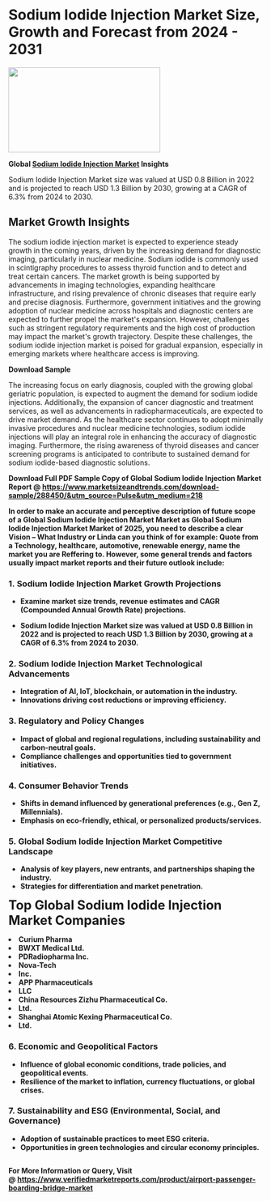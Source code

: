 <H1>Sodium Iodide Injection Market Size, Growth and Forecast from 2024 - 2031</H1><img class="aligncenter size-medium wp-image-584254" src="https://thirdeyenews.in/wp-content/uploads/2024/09/Global-Market-Research-300x168.jpeg" alt="" width="300" height="168" /><p><strong>Global&nbsp;<a href="https://www.marketsizeandtrends.com/download-sample/288450/&amp;utm_source=Pulse&amp;utm_medium=218">Sodium Iodide Injection Market</a> Insights</strong></p><p>Sodium Iodide Injection Market size was valued at USD 0.8 Billion in 2022 and is projected to reach USD 1.3 Billion by 2030, growing at a CAGR of 6.3% from 2024 to 2030.</p><p><h2>Market Growth Insights</h2> <p>The sodium iodide injection market is expected to experience steady growth in the coming years, driven by the increasing demand for diagnostic imaging, particularly in nuclear medicine. Sodium iodide is commonly used in scintigraphy procedures to assess thyroid function and to detect and treat certain cancers. The market growth is being supported by advancements in imaging technologies, expanding healthcare infrastructure, and rising prevalence of chronic diseases that require early and precise diagnosis. Furthermore, government initiatives and the growing adoption of nuclear medicine across hospitals and diagnostic centers are expected to further propel the market's expansion. However, challenges such as stringent regulatory requirements and the high cost of production may impact the market's growth trajectory. Despite these challenges, the sodium iodide injection market is poised for gradual expansion, especially in emerging markets where healthcare access is improving.</p> <p><strong>Download Sample</strong></p> <p>The increasing focus on early diagnosis, coupled with the growing global geriatric population, is expected to augment the demand for sodium iodide injections. Additionally, the expansion of cancer diagnostic and treatment services, as well as advancements in radiopharmaceuticals, are expected to drive market demand. As the healthcare sector continues to adopt minimally invasive procedures and nuclear medicine technologies, sodium iodide injections will play an integral role in enhancing the accuracy of diagnostic imaging. Furthermore, the rising awareness of thyroid diseases and cancer screening programs is anticipated to contribute to sustained demand for sodium iodide-based diagnostic solutions.</p> <p><strong></p><p><span class=""><strong>Download Full PDF Sample Copy of Global Sodium Iodide Injection Market Report</strong> @ <a href="https://www.marketsizeandtrends.com/download-sample/288450/&amp;utm_source=Pulse&amp;utm_medium=218" target="_blank">https://www.marketsizeandtrends.com/download-sample/288450/&amp;utm_source=Pulse&amp;utm_medium=218</a></span></p><p>In order to make an accurate and perceptive description of future scope of a Global&nbsp;Sodium Iodide Injection Market Market as Global&nbsp;Sodium Iodide Injection Market Market of 2025, you need to describe a clear Vision &ndash; What Industry or Linda can you think of for example: Quote from a Technology, healthcare, automotive, renewable energy, name the market you are Reffering to. However, some general trends and factors usually impact market reports and their future outlook include:</p><h3>1.&nbsp;<strong>Sodium Iodide Injection Market Growth Projections</strong></h3><ul><li>Examine market size trends, revenue estimates and CAGR (Compounded Annual Growth Rate) projections.</li><li><p>Sodium Iodide Injection Market size was valued at USD 0.8 Billion in 2022 and is projected to reach USD 1.3 Billion by 2030, growing at a CAGR of 6.3% from 2024 to 2030.</p></li></ul><h3>2.&nbsp;<strong>Sodium Iodide Injection Market Technological Advancements</strong></h3><ul><li>Integration of AI, IoT, blockchain, or automation in the industry.</li><li>Innovations driving cost reductions or improving efficiency.</li></ul><h3>3.&nbsp;<strong>Regulatory and Policy Changes</strong></h3><ul><li>Impact of global and regional regulations, including sustainability and carbon-neutral goals.</li><li>Compliance challenges and opportunities tied to government initiatives.</li></ul><h3>4.&nbsp;<strong>Consumer Behavior Trends</strong></h3><ul><li>Shifts in demand influenced by generational preferences (e.g., Gen Z, Millennials).</li><li>Emphasis on eco-friendly, ethical, or personalized products/services.</li></ul><h3>5.&nbsp;<strong>Global Sodium Iodide Injection Market Competitive Landscape</strong></h3><ul><li>Analysis of key players, new entrants, and partnerships shaping the industry.</li><li>Strategies for differentiation and market penetration.</li></ul><p data-pm-slice="1 1 []"><span style="color: inherit; font-family: inherit; font-size: 25px;">Top Global Sodium Iodide Injection Market Companies</span></p><div class="" data-test-id=""><p><li>Curium Pharma</li><li> BWXT Medical Ltd.</li><li> PDRadiopharma Inc.</li><li> Nova-Tech</li><li>Inc.</li><li> APP Pharmaceuticals</li><li>LLC</li><li> China Resources Zizhu Pharmaceutical Co.</li><li> Ltd.</li><li> Shanghai Atomic Kexing Pharmaceutical Co.</li><li> Ltd.</li></p></div><h3>6.&nbsp;<strong>Economic and Geopolitical Factors</strong></h3><ul><li>Influence of global economic conditions, trade policies, and geopolitical events.</li><li>Resilience of the market to inflation, currency fluctuations, or global crises.</li></ul><h3>7.&nbsp;<strong>Sustainability and ESG (Environmental, Social, and Governance)</strong></h3><ul><li>Adoption of sustainable practices to meet ESG criteria.</li><li>Opportunities in green technologies and circular economy principles.</li></ul><h2><strong style="font-size: 14px;">For More Information or Query, Visit @&nbsp;</strong><a style="background-color: #ffffff; font-size: 14px;" href="https://www.marketsizeandtrends.com/report/sodium-iodide-injection-market/" target="_blank">https://www.verifiedmarketreports.com/product/airport-passenger-boarding-bridge-market</a></h2>
